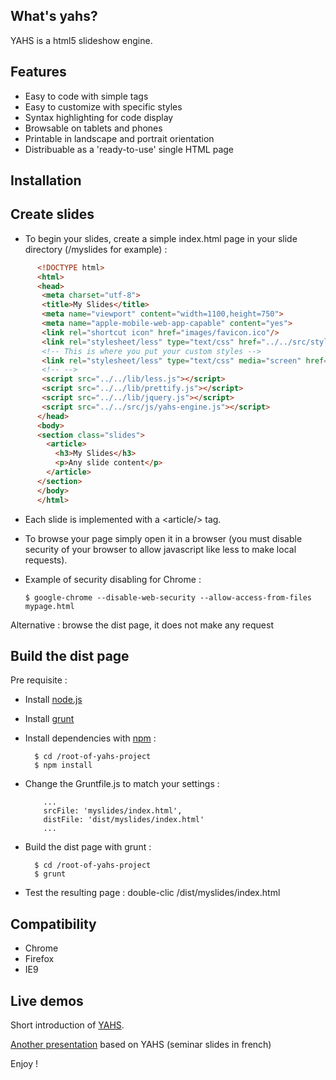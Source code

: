 ## What's yahs?

  YAHS is a html5 slideshow engine.

## Features

- Easy to code with simple tags
- Easy to customize with specific styles
- Syntax highlighting for code display
- Browsable on tablets and phones
- Printable in landscape and portrait orientation
- Distribuable as a 'ready-to-use' single HTML page

## Installation

## Create slides

- To begin your slides, create a simple index.html page in your slide directory (/myslides for example) :

```html
      <!DOCTYPE html>
      <html>
      <head>
       <meta charset="utf-8">
       <title>My Slides</title>
       <meta name="viewport" content="width=1100,height=750">
       <meta name="apple-mobile-web-app-capable" content="yes">
       <link rel="shortcut icon" href="images/favicon.ico"/>
       <link rel="stylesheet/less" type="text/css" href="../../src/styles/yahs.less"/>
       <!-- This is where you put your custom styles -->
       <link rel="stylesheet/less" type="text/css" media="screen" href="styles/mystyles.less"/>
       <!-- -->
       <script src="../../lib/less.js"></script>
       <script src="../../lib/prettify.js"></script>
       <script src="../../lib/jquery.js"></script>
       <script src="../../src/js/yahs-engine.js"></script>
      </head>
      <body>
      <section class="slides">
        <article>
          <h3>My Slides</h3>
          <p>Any slide content</p>
        </article>
      </section>
      </body>
      </html>
```

- Each slide is implemented with a &lt;article/&gt; tag.
- To browse your page simply open it in a browser (you must disable security of your browser to allow javascript like less to make local requests).
- Example of security disabling for Chrome :

      $ google-chrome --disable-web-security --allow-access-from-files mypage.html

Alternative : browse the dist page, it does not make any request

## Build the dist page

Pre requisite :

- Install [node.js](http://nodejs.org/)
- Install [grunt](http://gruntjs.com/)
- Install dependencies with [npm](https://npmjs.org/) :

        $ cd /root-of-yahs-project
        $ npm install

- Change the Gruntfile.js to match your settings :

          ...
          srcFile: 'myslides/index.html',
          distFile: 'dist/myslides/index.html'
          ...

- Build the dist page with grunt :

        $ cd /root-of-yahs-project
        $ grunt

- Test the resulting page : double-clic /dist/myslides/index.html

## Compatibility

- Chrome
- Firefox
- IE9

## Live demos

  Short introduction of [YAHS](http://openhoat.github.com/yahs/presentation/index.html).

  [Another presentation](http://openhoat.github.com/yahs/nodejs-presentation/index.html) based on YAHS (seminar slides in french)

Enjoy !
